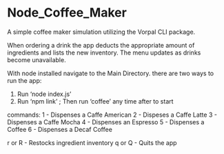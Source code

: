 # Node_Coffee_Maker

A simple coffee maker simulation utilizing the Vorpal CLI package. 

When ordering a drink the app deducts the appropriate amount of ingredients and lists the new inventory. The menu updates as drinks become unavailable.

With node installed navigate to the Main Directory.
there are two ways to run the app:

1. Run ‘node index.js’
2. Run ‘npm link’ ; Then run ‘coffee’ any time after to start

commands:
1 - Dispenses a Caffe American
2 - Dispeses a Caffe Latte
3 - Dispenses a Caffe Mocha
4 - Dispenses an Espresso
5 - Dispenses a Coffee
6 - Dispenses a Decaf Coffee

r or R - Restocks ingredient inventory
q or Q - Quits the app



